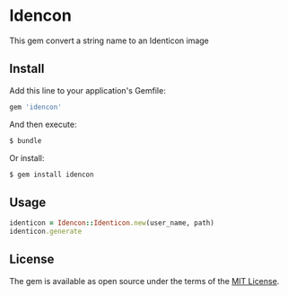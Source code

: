 # Idencon

This gem convert a string name to an Identicon image

## Install

Add this line to your application's Gemfile:

```ruby
gem 'idencon'
```

And then execute:

```bash
$ bundle
```

Or install:

```bash
$ gem install idencon
```

## Usage

```ruby
identicon = Idencon::Identicon.new(user_name, path)
identicon.generate
```

## License

The gem is available as open source under the terms of the [MIT License](https://opensource.org/licenses/MIT).
